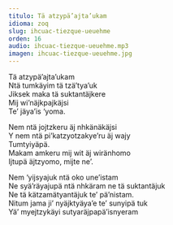```yaml
---
titulo: Tä atzypä’ajta’ukam
idioma: zoq
slug: ihcuac-tiezque-ueuehme
orden: 16
audio: ihcuac-tiezque-ueuehme.mp3
imagen: ihcuac-tiezque-ueuehme.jpg
---
```


Tä atzypä’ajta’ukam<br>
Ntä tumkäyim tä tzä’tya’uk<br>
Jiksek maka tä suktantäjkere<br>
Mij wi’näjkpajkäjsi<br>
Te’ jäya’is ‘yoma.<br>

Nem ntä jojtzkeru äj nhkänäkäjsi<br>
Y nem ntä pi’katzyotzakye’ru äj wajy<br>
Tumtyiyäpä.<br>
Makam amkeru mij wit äj wiränhomo<br>
Ijtupä äjtzyomo, mijte ne’.<br>

Nem ‘yijsyajuk ntä oko une’istam<br>
Ne syä’räyajupä ntä nhkäram ne tä suktantäjuk <br>
Ne tä kätzamätyantäjuk te’ pä’nistam.<br>
Nitum jama ji’ nyäjktyäya’e te’ sunyipä tuk<br>
Yä’ myejtzykäyi sutyaräjpapä’isnyeram<br>

